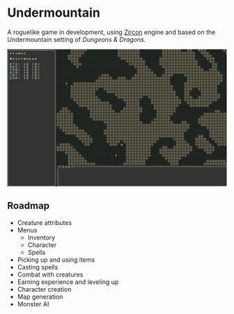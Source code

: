 # Undermountain

A roguelike game in development, using [Zircon](https://github.com/Hexworks/zircon) engine and based on the Undermountain setting of *Dungeons & Dragons*.

![Game preview](preview.gif)

## Roadmap

- Creature attributes
- Menus
    - Inventory   
    - Character 
    - Spells
- Picking up and using items
- Casting spells
- Combat with creatures
- Earning experience and leveling up
- Character creation
- Map generation
- Monster AI
